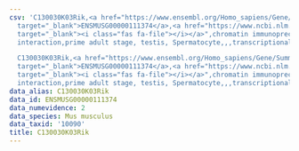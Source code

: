 ```yaml
---
csv: 'C130030K03Rik,<a href="https://www.ensembl.org/Homo_sapiens/Gene/Summary?db=core;g=ENSMUSG00000111374"
  target="_blank">ENSMUSG00000111374</a>,<a href="https://www.ncbi.nlm.nih.gov/pubmed/25450459"
  target="_blank"><i class="fas fa-file"></i></a>",chromatin immunoprecipitation assay,direct
  interaction,prime adult stage, testis, Spermatocyte,,,transcriptional regulation,

  C130030K03Rik,<a href="https://www.ensembl.org/Homo_sapiens/Gene/Summary?db=core;g=ENSMUSG00000111374"
  target="_blank">ENSMUSG00000111374</a>,<a href="https://www.ncbi.nlm.nih.gov/pubmed/25450459"
  target="_blank"><i class="fas fa-file"></i></a>",chromatin immunoprecipitation assay,direct
  interaction,prime adult stage, testis, Spermatocyte,,,transcriptional regulation,'
data_alias: C130030K03Rik
data_id: ENSMUSG00000111374
data_numevidence: 2
data_species: Mus musculus
data_taxid: '10090'
title: C130030K03Rik
---
```

